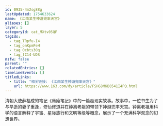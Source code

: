 ```yaml
---
id: 0935-4m2sg88g
lastUpdated: 1754633624
name: 《江南某生神游兜率天宫》
aliases: []
layer: 5
categoryId: cat_MXtv05QF
tagIds:
  - tag_TRpfu-I4
  - tag_onKpmFeH
  - tag_Ocbts3Oq
  - tag_fC14-UDS
nsfw: false
parent: ""
relatedEntries: []
timelineEvents: []
titledLinks:
  - title: "相关链接: 《江南某生神游兜率天宫》"
    url: https://www.163.com/dy/article/FSHG8MKB0541I4PQ.html
---
```


清朝大使薛福成的笔记《庸庵笔记》中的一篇超现实故事。故事中，一位书生为了与早逝的妻子重逢，修仙修道并在钟离老祖的带领下神游兜率天宫。钟离老祖用科学的语言解释了宇宙、星际旅行和文明等级等概念，展示了一个充满科学观念的幻想世界。